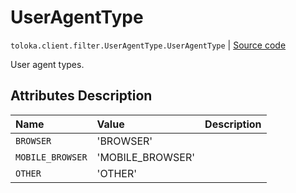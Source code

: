 # UserAgentType
`toloka.client.filter.UserAgentType.UserAgentType` | [Source code](https://github.com/Toloka/toloka-kit/blob/v1.0.2/src/client/filter.py#L639)

User agent types.

## Attributes Description

| Name | Value | Description |
| :------| :-----------| :----------| 
`BROWSER`|'BROWSER'|
`MOBILE_BROWSER`|'MOBILE_BROWSER'|
`OTHER`|'OTHER'|
